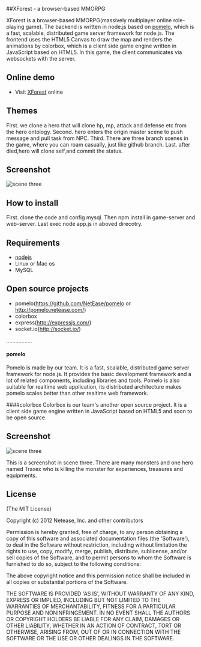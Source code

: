 ##XForest -  a browser-based MMORPG

XForest is a browser-based MMORPG(massively multiplayer online role-playing game). 
The backend is written in node.js based on [pomelo](https://github.com/NetEase/pomelo/wiki/Introduction-to-pomelo),
which is a fast, scalable, distributed game server framework for node.js. The frontend uses the HTML5 Canvas to draw 
the map and renders the animations by colorbox, which is a client side game engine written in JavaScript based on HTML5.
In this game, the client communicates via websockets with the server. 

## Online demo

 * Visit [XForest](http://www.appme.net) online


## Themes

First.  we clone a hero that will clone hp, mp, attack and defense etc from the hero ontology.
Second. hero enters the origin master scene to push message and pull task from NPC.
Third.  There are three branch scenes in the game, where you can roam casually, just like github branch.
Last. after died,hero will clone self,and commit the status.


## Screenshot

![scene three](http://pomelo.netease.com/image/demo4.png)


## How to install
First. clone the code and config mysql.
Then npm install in game-server and web-server.
Last exec node app.js in aboved direcotry.


## Requirements

* [nodejs](http://nodejs.org/)
* Linux or Mac os
* MySQL

## Open source projects

* pomelo(https://github.com/NetEase/pomelo  or  http://pomelo.netease.com/)
* colorbox
* express(http://expressjs.com/)
* socket.io(http://socket.io/)

.................

#### pomelo

Pomelo is made by our team. It is a fast, scalable, distributed game server framework for node.js. It provides the basic
development framework and a lot of related components, including libraries and tools. Pomelo is also suitable for realtime
web application, its distributed architecture makes pomelo scales better than other realtime web framework.

####colorbox
Colorbox is our team's another open source project. It is a client side game engine written in JavaScript based on HTML5 and 
soon to be open source. 


## Screenshot

![scene three](http://pomelo.netease.com/image/demo4.png)

This is a screenshot in scene three. There are many monsters and one hero named Traxex who is killing the monster for experiences, treasures and equipments.


## License

(The MIT License)

Copyright (c) 2012 Netease, Inc. and other contributors

Permission is hereby granted, free of charge, to any person obtaining
a copy of this software and associated documentation files (the
'Software'), to deal in the Software without restriction, including
without limitation the rights to use, copy, modify, merge, publish,
distribute, sublicense, and/or sell copies of the Software, and to
permit persons to whom the Software is furnished to do so, subject to
the following conditions:

The above copyright notice and this permission notice shall be
included in all copies or substantial portions of the Software.

THE SOFTWARE IS PROVIDED 'AS IS', WITHOUT WARRANTY OF ANY KIND,
EXPRESS OR IMPLIED, INCLUDING BUT NOT LIMITED TO THE WARRANTIES OF
MERCHANTABILITY, FITNESS FOR A PARTICULAR PURPOSE AND NONINFRINGEMENT.
IN NO EVENT SHALL THE AUTHORS OR COPYRIGHT HOLDERS BE LIABLE FOR ANY
CLAIM, DAMAGES OR OTHER LIABILITY, WHETHER IN AN ACTION OF CONTRACT,
TORT OR OTHERWISE, ARISING FROM, OUT OF OR IN CONNECTION WITH THE
SOFTWARE OR THE USE OR OTHER DEALINGS IN THE SOFTWARE.
